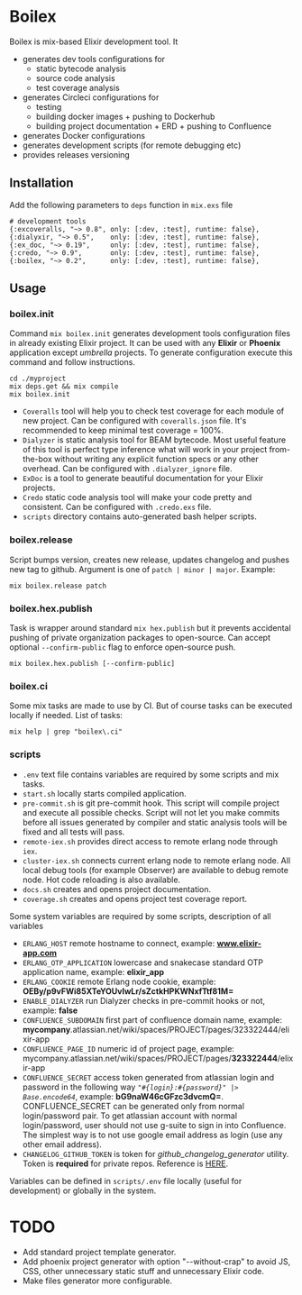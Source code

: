 # Boilex

Boilex is mix-based Elixir development tool. It

- generates dev tools configurations for
  - static bytecode analysis
  - source code analysis
  - test coverage analysis
- generates Circleci configurations for
  - testing
  - building docker images + pushing to Dockerhub
  - building project documentation + ERD + pushing to Confluence
- generates Docker configurations
- generates development scripts (for remote debugging etc)
- provides releases versioning

## Installation

Add the following parameters to `deps` function in `mix.exs` file

```
# development tools
{:excoveralls, "~> 0.8", only: [:dev, :test], runtime: false},
{:dialyxir, "~> 0.5",    only: [:dev, :test], runtime: false},
{:ex_doc, "~> 0.19",     only: [:dev, :test], runtime: false},
{:credo, "~> 0.9",       only: [:dev, :test], runtime: false},
{:boilex, "~> 0.2",      only: [:dev, :test], runtime: false},
```

## Usage

### boilex.init

Command `mix boilex.init` generates development tools configuration files in already existing Elixir project. It can be used with any **Elixir** or **Phoenix** application except *umbrella* projects. To generate configuration execute this command and follow instructions.

```
cd ./myproject
mix deps.get && mix compile
mix boilex.init
```

- `Coveralls` tool will help you to check test coverage for each module of new project. Can be configured with `coveralls.json` file. It's recommended to keep minimal test coverage = 100%.
- `Dialyzer` is static analysis tool for BEAM bytecode. Most useful feature of this tool is perfect type inference what will work in your project from-the-box without writing any explicit function specs or any other overhead. Can be configured with `.dialyzer_ignore` file.
- `ExDoc` is a tool to generate beautiful documentation for your Elixir projects.
- `Credo` static code analysis tool will make your code pretty and consistent. Can be configured with `.credo.exs` file.
- `scripts` directory contains auto-generated bash helper scripts.

### boilex.release

Script bumps version, creates new release, updates changelog and pushes new tag to github. Argument is one of `patch | minor | major`. Example:

```
mix boilex.release patch
```

### boilex.hex.publish

Task is wrapper around standard `mix hex.publish` but it prevents accidental pushing of private organization packages to open-source. Can accept optional `--confirm-public` flag to enforce open-source push.

```
mix boilex.hex.publish [--confirm-public]
```

### boilex.ci

Some mix tasks are made to use by CI. But of course tasks can be executed locally if needed. List of tasks:

```
mix help | grep "boilex\.ci"
```

### scripts

- `.env` text file contains variables are required by some scripts and mix tasks.
- `start.sh` locally starts compiled application.
- `pre-commit.sh` is git pre-commit hook. This script will compile project and execute all possible checks. Script will not let you make commits before all issues generated by compiler and static analysis tools will be fixed and all tests will pass.
- `remote-iex.sh` provides direct access to remote erlang node through `iex`.
- `cluster-iex.sh` connects current erlang node to remote erlang node. All local debug tools (for example Observer) are available to debug remote node. Hot code reloading is also available.
- `docs.sh` creates and opens project documentation.
- `coverage.sh` creates and opens project test coverage report.

Some system variables are required by some scripts, description of all variables

- `ERLANG_HOST` remote hostname to connect, example: **www.elixir-app.com**
- `ERLANG_OTP_APPLICATION` lowercase and snakecase standard OTP application name, example: **elixir_app**
- `ERLANG_COOKIE` remote Erlang node cookie, example: **OEBy/p9vFWi85XTeYOUvIwLr/sZctkHPKWNxfTtf81M=**
- `ENABLE_DIALYZER` run Dialyzer checks in pre-commit hooks or not, example: **false**
- `CONFLUENCE_SUBDOMAIN` first part of confluence domain name, example: **mycompany**.atlassian.net/wiki/spaces/PROJECT/pages/323322444/elixir-app
- `CONFLUENCE_PAGE_ID` numeric id of project page, example: mycompany.atlassian.net/wiki/spaces/PROJECT/pages/**323322444**/elixir-app
- `CONFLUENCE_SECRET` access token generated from atlassian login and password in the following way *`"#{login}:#{password}" |> Base.encode64`*, example: **bG9naW46cGFzc3dvcmQ=**. CONFLUENCE_SECRET can be generated only from normal login/password pair. To get atlassian account with normal login/password, user should not use g-suite to sign in into Confluence. The simplest way is to not use google email address as login (use any other email address).
- `CHANGELOG_GITHUB_TOKEN` is token for *github_changelog_generator* utility. Token is **required** for private repos. Reference is [HERE](https://github.com/skywinder/github-changelog-generator#github-token).

Variables can be defined in `scripts/.env` file locally (useful for development) or globally in the system.

# TODO

- Add standard project template generator.
- Add phoenix project generator with option "--without-crap" to avoid JS, CSS, other unnecessary static stuff and unnecessary Elixir code.
- Make files generator more configurable.
